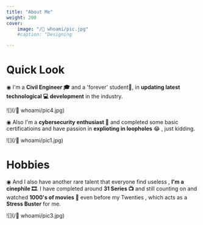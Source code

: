 ```yaml
---
title: "About Me"
weight: 200
cover:
    image: "/🐉 whoami/pic.jpg"
    #caption: "Designing

---
```

#  Quick Look

◉ I'm a **Civil Engineer 🎓** and a 'forever' student🥰, in **updating latest technological 💻 development** in the industry.

![](/🐉 whoami/pic4.jpg)

◉ Also I'm a **cybersecurity enthusiast 🎩** and completed some basic certificatioins and have passion in **explioting in loopholes** 😂 , just kidding.

![](/🐉 whoami/pic1.jpg)


# Hobbies

◉ And I also have another rare talent that everyone find useless , **I'm a cinephile 🎞**.
   I have completed around **31 Series 📺** and still counting on and watched **1000's of movies 📡** even before my Twenties , which acts as a **Stress Buster** for me.

![](/🐉 whoami/pic3.jpg)
